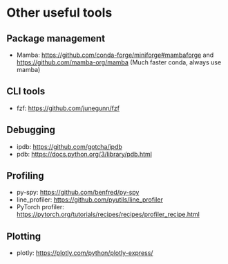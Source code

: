 # Other useful tools

## Package management

- Mamba: <https://github.com/conda-forge/miniforge#mambaforge> and <https://github.com/mamba-org/mamba> (Much faster conda, always use mamba)

## CLI tools

- fzf: <https://github.com/junegunn/fzf>

## Debugging

- ipdb: <https://github.com/gotcha/ipdb>
- pdb: <https://docs.python.org/3/library/pdb.html>

## Profiling

- py-spy: <https://github.com/benfred/py-spy>
- line_profiler: <https://github.com/pyutils/line_profiler>
- PyTorch profiler: <https://pytorch.org/tutorials/recipes/recipes/profiler_recipe.html>

## Plotting

- plotly: <https://plotly.com/python/plotly-express/>
